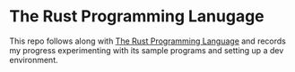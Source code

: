 # The Rust Programming Lanugage

This repo follows along with [The Rust Programming Language](https://doc.rust-lang.org/book/second-edition) and records my progress experimenting with its sample programs and setting up a dev environment.

